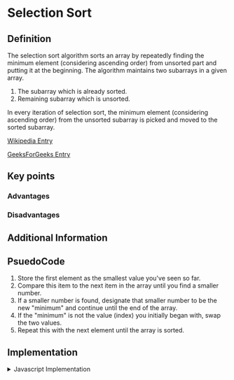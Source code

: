 # Selection Sort

## Definition

The selection sort algorithm sorts an array by repeatedly finding the minimum element (considering ascending order) from unsorted part and putting it at the beginning. The algorithm maintains two subarrays in a given array.

1. The subarray which is already sorted.
2. Remaining subarray which is unsorted.

In every iteration of selection sort, the minimum element (considering ascending order) from the unsorted subarray is picked and moved to the sorted subarray.

[Wikipedia Entry](https://en.wikipedia.org/wiki/Selection_sort)

[GeeksForGeeks Entry](https://www.geeksforgeeks.org/selection-sort/)

## Key points

### Advantages

### Disadvantages

## Additional Information

## PsuedoCode

1. Store the first element as the smallest value you've seen so far.
2. Compare this item to the next item in the array until you find a smaller number.
3. If a smaller number is found, designate that smaller number to be the new "minimum" and continue until the end of the array.
4. If the "minimum" is not the value (index) you initially began with, swap the two values.
5. Repeat this with the next element until the array is sorted.

## Implementation

<details>
<summary>Javascript Implementation</summary>

```
function selectionSort(arr) {
  const  length = arr.length;

for (let anchor = 0; anchor < length; ++anchor) {
    let minVal = arr[anchor];
    let indexOfMin = anchor;
    let needSwap = false;

        for (let i = anchor; i < length; i++) {
        if (arr[i] < minVal) {
            indexOfMin = i;
            minVal = arr[i];
            needSwap = true;
        }
        }

        if (needSwap) {
        arr[indexOfMin] = arr[anchor];
        arr[anchor] = minVal;
        needSwap = false;
        }

    }
}
```

</details>
